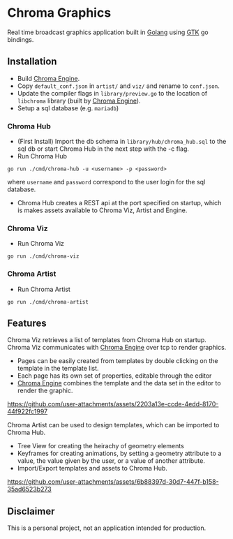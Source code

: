 # Chroma Graphics
Real time broadcast graphics application built in [Golang][go] using [GTK][gotk] go bindings.

## Installation

- Build [Chroma Engine][chroma-engine].
- Copy `default_conf.json` in `artist/` and `viz/` and rename to `conf.json`.
- Update the compiler flags in `library/preview.go` to the location of `libchroma` library (built by [Chroma Engine][chroma-engine]).
- Setup a sql database (e.g. `mariadb`)

### Chroma Hub 

- (First Install) Import the db schema in `library/hub/chroma_hub.sql` to the sql db or start Chroma Hub in the next step with the -c flag.
- Run Chroma Hub 
```
go run ./cmd/chroma-hub -u <username> -p <password>
```
where `username` and `password` correspond to the user login for the sql database. 

- Chroma Hub creates a REST api at the port specified on startup, which is makes assets available to Chroma Viz, Artist and Engine.

### Chroma Viz

- Run Chroma Viz
```
go run ./cmd/chroma-viz
```
### Chroma Artist 

- Run Chroma Artist
```
go run ./cmd/chroma-artist
```

## Features

Chroma Viz retrieves a list of templates from Chroma Hub on startup.
Chroma Viz communicates with [Chroma Engine][chroma-engine] over tcp to render graphics.

- Pages can be easily created from templates by double clicking on the template in the template list.
- Each page has its own set of properties, editable through the editor
- [Chroma Engine][chroma-engine] combines the template and the data set in the editor to render the graphic.

https://github.com/user-attachments/assets/2203a13e-ccde-4edd-8170-44f922fc1997

Chroma Artist can be used to design templates, which can be imported to Chroma Hub.

- Tree View for creating the heirachy of geometry elements
- Keyframes for creating animations, by setting a geometry attribute to a value, the value given by the user, or a value of another attribute.
- Import/Export templates and assets to Chroma Hub.
 
https://github.com/user-attachments/assets/6b88397d-30d7-447f-b158-35ad6523b273

## Disclaimer

This is a personal project, not an application intended for production.

[go]: https://github.com/golang/go
[gotk]: https://github.com/gotk3/gotk3
[chroma-engine]: https://github.com/jchilds0/chroma-engine
